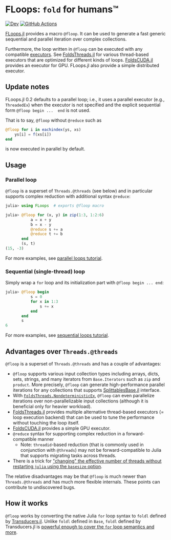 # FLoops: `fold` for humans™

[![Dev](https://img.shields.io/badge/docs-dev-blue.svg)](https://juliafolds2.github.io/FLoops.jl/dev)
[![GitHub Actions](https://github.com/JuliaFolds2/FLoops.jl/workflows/Run%20tests/badge.svg)](https://github.com/JuliaFolds/FLoops.jl/actions?query=workflow%3A%22Run+tests%22)

[FLoops.jl](https://github.com/JuliaFolds2/FLoops.jl) provides a macro
`@floop`. It can be used to generate a fast generic sequential and parallel
iteration over complex collections.

Furthermore, the loop written in `@floop` can be executed with any compatible
[executors](https://juliafolds2.github.io/FLoops.jl/dev/tutorials/parallel/#tutorials-executor).
See [FoldsThreads.jl](https://github.com/JuliaFolds2/FoldsThreads.jl) for
various thread-based executors that are optimized for different kinds of
loops. [FoldsCUDA.jl](https://github.com/JuliaFolds/FoldsCUDA.jl) provides an
executor for GPU. FLoops.jl also provide a simple distributed executor.

## Update notes

FLoops.jl 0.2 defaults to a parallel loop; i.e., it uses a parallel executor
(e.g., `ThreadedEx`) when the executor is not specified and the explicit
sequential form `@floop begin ...  end` is not used.

That is to say, `@floop` without `@reduce` such as

```JULIA
@floop for i in eachindex(ys, xs)
    ys[i] = f(xs[i])
end
```

is now executed in parallel by default.

## Usage

### Parallel loop

`@floop` is a superset of `Threads.@threads` (see below) and in particular
supports complex reduction with additional syntax `@reduce`:

```julia
julia> using FLoops  # exports @floop macro

julia> @floop for (x, y) in zip(1:3, 1:2:6)
           a = x + y
           b = x - y
           @reduce s += a
           @reduce t += b
       end
       (s, t)
(15, -3)
```

For more examples, see
[parallel loops tutorial](https://juliafolds2.github.io/FLoops.jl/dev/tutorials/parallel/).

### Sequential (single-thread) loop

Simply wrap a `for` loop and its initialization part with `@floop begin ... end`:

```julia
julia> @floop begin
           s = 0
           for x in 1:3
               s += x
           end
       end
       s
6
```

For more examples, see
[sequential loops tutorial](https://juliafolds2.github.io/FLoops.jl/dev/tutorials/sequential/).

## Advantages over `Threads.@threads`

`@floop` is a superset of `Threads.@threads` and has a couple of advantages:

* `@floop` supports various input collection types including
  arrays, dicts, sets, strings, and many iterators from `Base.Iterators` such
  as `zip` and `product`. More precisely, `@floop` can generate high-performance
  parallel iterations for any collections that supports
  [SplittablesBase.jl](https://github.com/JuliaFolds2/SplittablesBase.jl)
  interface.
* With [`FoldsThreads.NondeterministicEx`](https://juliafolds2.github.io/FoldsThreads.jl/dev/#FoldsThreads.NondeterministicEx),
  `@floop` can even parallelize iterations over non-parallelizable input collections
  (although it is beneficial only for heavier workload).
* [FoldsThreads.jl](https://github.com/JuliaFolds2/FoldsThreads.jl) provides
  multiple alternative thread-based executors (= loop execution backend) that
  can be used to tune the performance without touching the loop itself.
* [FoldsCUDA.jl](https://github.com/JuliaFolds/FoldsCUDA.jl) provides a simple
  GPU executor.
* `@reduce` syntax for supporting complex reduction in a forward-compatible manner
  * Note: `threadid`-based reduction (that is commonly used in conjunction with
    `@threads`) may not be forward-compatible to Julia that supports
    migrating tasks across threads.
* There is a trick for ["changing" the effective number of threads without
  restarting `julia` using the `basesize`
  option](https://juliafolds2.github.io/data-parallelism/howto/faq/#set-nthreads-at-run-time).

The relative disadvantages may be that `@floop` is much newer than
`Threads.@threads` and has much more flexible internals. These points can
contribute to undiscovered bugs.

## How it works

`@floop` works by converting the native Julia `for` loop syntax to
`foldl` defined by
[Transducers.jl](https://github.com/JuliaFolds2/Transducers.jl).  Unlike
`foldl` defined in `Base`, `foldl` defined by Transducers.jl is
[powerful enough to cover the `for` loop semantics and more](https://juliafolds2.github.io/Transducers.jl/dev/reference/manual/#Base.foreach).
